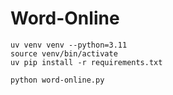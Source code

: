# Word-Online

```
uv venv venv --python=3.11
source venv/bin/activate
uv pip install -r requirements.txt
```


```
python word-online.py
```
